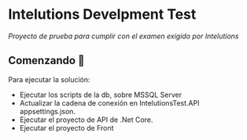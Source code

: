 # Intelutions Develpment Test

_Proyecto de prueba para cumplir con el examen exigido por Intelutions_

## Comenzando 🚀

Para ejecutar la solución:
* Ejecutar los scripts de la db, sobre MSSQL Server
* Actualizar la cadena de conexión en IntelutionsTest.API appsettings.json.
* Ejecutar el proyecto de API de .Net Core.
* Ejecutar el proyecto de Front
